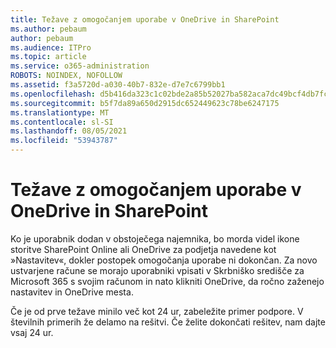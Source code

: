 ```yaml
---
title: Težave z omogočanjem uporabe v OneDrive in SharePoint
ms.author: pebaum
author: pebaum
ms.audience: ITPro
ms.topic: article
ms.service: o365-administration
ROBOTS: NOINDEX, NOFOLLOW
ms.assetid: f3a5720d-a030-40b7-832e-d7e7c6799bb1
ms.openlocfilehash: d5b416da323c1c02bde2a85b52027ba582aca7dc49bcf4db7fcede5100d0ed7a
ms.sourcegitcommit: b5f7da89a650d2915dc652449623c78be6247175
ms.translationtype: MT
ms.contentlocale: sl-SI
ms.lasthandoff: 08/05/2021
ms.locfileid: "53943787"
---
```

# <a name="provisioning-issues-in-onedrive-and-sharepoint"></a>Težave z omogočanjem uporabe v OneDrive in SharePoint

Ko je uporabnik dodan v obstoječega najemnika, bo morda videl ikone storitve SharePoint Online ali OneDrive za podjetja navedene kot »Nastavitev«, dokler postopek omogočanja uporabe ni dokončan. Za novo ustvarjene račune se morajo uporabniki vpisati v Skrbniško središče za Microsoft 365 s svojim računom in nato klikniti OneDrive, da ročno zaženejo nastavitev in OneDrive mesta.
  
Če je od prve težave minilo več kot 24 ur, zabeležite primer podpore. V številnih primerih že delamo na rešitvi. Če želite dokončati rešitev, nam dajte vsaj 24 ur.
  